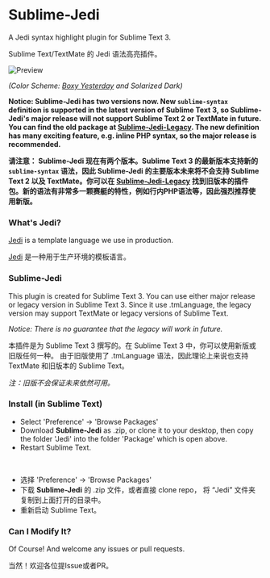 # Sublime-Jedi

A Jedi syntax highlight plugin for Sublime Text 3.

Sublime Text/TextMate 的 Jedi 语法高亮插件。

![Preview](https://cloud.githubusercontent.com/assets/5101076/22195748/7d07eb00-e184-11e6-8f0e-914aa3fe20bf.png)

*(Color Scheme: [Boxy Yesterday](https://packagecontrol.io/packages/Boxy%20Theme) and Solarized Dark)*

**Notice: Sublime-Jedi has two versions now. New `sublime-syntax` definition is supported in the latest version of Sublime Text 3, so Sublime-Jedi's major release will not support Sublime Text 2 or TextMate in future. You can find the old package at [Sublime-Jedi-Legacy](https://github.com/CyanSalt/Sublime-Jedi-Legacy). The new definition has many exciting feature, e.g. inline PHP syntax, so the major release is recommended.**

**请注意： Sublime-Jedi 现在有两个版本。Sublime Text 3 的最新版本支持新的 `sublime-syntax` 语法，因此 Sublime-Jedi 的主要版本未来将不会支持 Sublime Text 2 以及 TextMate。你可以在 [Sublime-Jedi-Legacy](https://github.com/CyanSalt/Sublime-Jedi-Legacy) 找到旧版本的插件包。新的语法有非常多一颗赛艇的特性，例如行内PHP语法等，因此强烈推荐使用新版。**

### What's Jedi?

[Jedi](https://github.com/baixing/jedi) is a template language we use in production.

[Jedi](https://github.com/baixing/jedi) 是一种用于生产环境的模板语言。

### Sublime-Jedi

This plugin is created for Sublime Text 3. You can use either major release or legacy version in Sublime Text 3.
Since it use .tmLanguage, the legacy version may support TextMate or legacy versions of Sublime Text.

*Notice: There is no guarantee that the legacy will work in future.*

本插件是为 Sublime Text 3 撰写的。在 Sublime Text 3 中，你可以使用新版或旧版任何一种。
由于旧版使用了 .tmLanguage 语法，因此理论上来说也支持 TextMate 和旧版本的 Sublime Text。

*注：旧版不会保证未来依然可用。*

### Install (in Sublime Text)

*  Select 'Preference' -> 'Browse Packages'
*  Download **Sublime-Jedi** as .zip, or clone it to your desktop,
    then copy the folder 'Jedi' into the folder 'Package' which is open above.
*  Restart Sublime Text.

&nbsp;

*  选择 'Preference' -> 'Browse Packages'
*  下载 **Sublime-Jedi** 的 .zip 文件，或者直接 clone repo，
    将 “Jedi” 文件夹复制到上面打开的目录中。
*  重新启动 Sublime Text。

### Can I Modify It?

Of Course! And welcome any issues or pull requests.

当然！欢迎各位提Issue或者PR。
